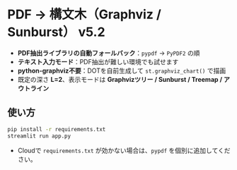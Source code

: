 # PDF → 構文木（Graphviz / Sunburst） v5.2

- **PDF抽出ライブラリの自動フォールバック**：`pypdf` → `PyPDF2` の順
- **テキスト入力モード**：PDF抽出が難しい環境でも試せます
- **python-graphviz不要**：DOTを自前生成して `st.graphviz_chart()` で描画
- 既定の深さ **L=2**、表示モードは **Graphvizツリー / Sunburst / Treemap / アウトライン**

## 使い方
```bash
pip install -r requirements.txt
streamlit run app.py
```
- Cloudで `requirements.txt` が効かない場合は、`pypdf` を個別に追加してください。
